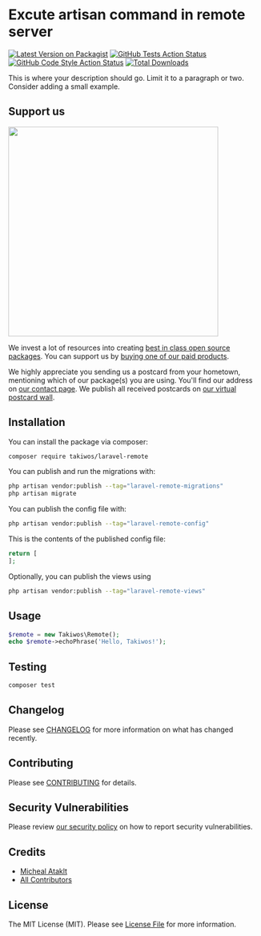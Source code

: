 <!-- [<img src="https://github-ads.s3.eu-central-1.amazonaws.com/support-ukraine.svg?t=1" />](https://supportukrainenow.org) -->

# Excute artisan command in remote server

[![Latest Version on Packagist](https://img.shields.io/packagist/v/takiwos/laravel-remote.svg?style=flat-square)](https://packagist.org/packages/takiwos/laravel-remote)
[![GitHub Tests Action Status](https://img.shields.io/github/workflow/status/takiwos/laravel-remote/run-tests?label=tests)](https://github.com/takiwos/laravel-remote/actions?query=workflow%3Arun-tests+branch%3Amain)
[![GitHub Code Style Action Status](https://img.shields.io/github/workflow/status/takiwos/laravel-remote/Check%20&%20fix%20styling?label=code%20style)](https://github.com/takiwos/laravel-remote/actions?query=workflow%3A"Check+%26+fix+styling"+branch%3Amain)
[![Total Downloads](https://img.shields.io/packagist/dt/takiwos/laravel-remote.svg?style=flat-square)](https://packagist.org/packages/takiwos/laravel-remote)

This is where your description should go. Limit it to a paragraph or two. Consider adding a small example.

## Support us

[<img src="https://github-ads.s3.eu-central-1.amazonaws.com/laravel-remote.jpg?t=1" width="419px" />](https://spatie.be/github-ad-click/laravel-remote)

We invest a lot of resources into creating [best in class open source packages](https://spatie.be/open-source). You can support us by [buying one of our paid products](https://spatie.be/open-source/support-us).

We highly appreciate you sending us a postcard from your hometown, mentioning which of our package(s) you are using. You'll find our address on [our contact page](https://spatie.be/about-us). We publish all received postcards on [our virtual postcard wall](https://spatie.be/open-source/postcards).

## Installation

You can install the package via composer:

```bash
composer require takiwos/laravel-remote
```

You can publish and run the migrations with:

```bash
php artisan vendor:publish --tag="laravel-remote-migrations"
php artisan migrate
```

You can publish the config file with:

```bash
php artisan vendor:publish --tag="laravel-remote-config"
```

This is the contents of the published config file:

```php
return [
];
```

Optionally, you can publish the views using

```bash
php artisan vendor:publish --tag="laravel-remote-views"
```

## Usage

```php
$remote = new Takiwos\Remote();
echo $remote->echoPhrase('Hello, Takiwos!');
```

## Testing

```bash
composer test
```

## Changelog

Please see [CHANGELOG](CHANGELOG.md) for more information on what has changed recently.

## Contributing

Please see [CONTRIBUTING](https://github.com/spatie/.github/blob/main/CONTRIBUTING.md) for details.

## Security Vulnerabilities

Please review [our security policy](../../security/policy) on how to report security vulnerabilities.

## Credits

-   [Micheal Ataklt](https://github.com/matakltm-code)
-   [All Contributors](../../contributors)

## License

The MIT License (MIT). Please see [License File](LICENSE.md) for more information.
